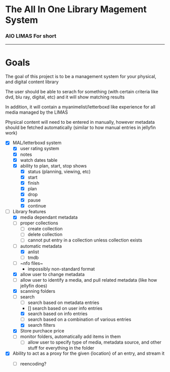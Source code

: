 # The **A**ll **I**n **O**ne **Li**brary **Ma**gement **S**ystem

### AIO LIMAS For short

---

# Goals

The goal of this project is to be a management system for your physical, and digital content library

The user should be able to serach for something (with certain criteria like dvd, blu ray, digital, etc) and it will show matching results

In addition, it will contain a myanimelist/letterboxd like experience for all media managed by the LIMAS

Physical content will need to be entered in manually, however metadata should be fetched automatically (similar to how manual entries in jellyfin work)

- [x] MAL/letterboxd system
    - [x] user rating system
    - [x] notes
    - [x] watch dates table
    - [x] ability to plan, start, stop shows
        - [x] status (planning, viewing, etc)
        - [x] start
        - [x] finish
        - [x] plan
        - [x] drop
        - [x] pause
        - [x] continue
- [ ] Library features
    - [x] media dependant metadata
    - [ ] proper collections
        - [ ] create collection
        - [ ] delete collection
        - [ ] cannot put entry in a collection unless collection exists
    - [ ] automatic metadata
        - [x] anlist
        - [ ] tmdb
    - [ ] ~nfo files~
        - impossibly non-standard format
    - [x] allow user to change metadata
    - [ ] allow user to identify a media, and pull related metadata (like how jellyfin does)
    - [x] scanning folders
    - [ ] search
        - [ ] search based on metadata entries
        - [] search based on user info entries
        - [x] search based on info entries
        - [ ] search based on a combination of various entries
        - [x] search filters
    - [x] Store purchace price
    - [ ] monitor folders, automatically add items in them
        - [ ] allow user to specify type of media, metadata source, and other stuff for everything in the folder
- [x] Ability to act as a proxy for the given {location} of an entry, and stream it
  - [ ] reencoding?

